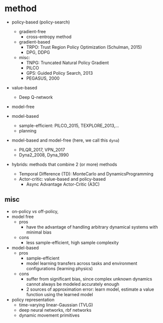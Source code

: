 # method

* policy-based (policy-search)
  * gradient-free
    * cross-entropy method
  * gradient-based
    * TRPO: Trust Region Policy Optimization (Schulman, 2015)
    * DPG, DDPG
  * misc:
    * TNPG: Truncated Natural Policy Gradient
    * PILCO
    * GPS: Guided Policy Search, 2013
    * PEGASUS, 2000

* value-based
  * Deep Q-network

* model-free

* model-based
  * sample-efficient:
    PILCO_2015, TEXPLORE_2013,...
  * planning

* model-based and model-free (here, we call this `dyna`)
  * PILQR_2017, VPN_2017
  * Dyna2_2008, Dyna_1990

* hybrids: methods that combine 2 (or more) methods
  * Temporal Difference (TD): MonteCarlo and DynamicsProgramming
  * Actor-critic: value-based and policy-based
    * Async Advantage Actor-Critic (A3C)

## misc
* on-policy _vs_ off-policy,
* model free
  * pros
    * have the advantage of handling arbitrary dynamical systems with minimal bias
  * cons
    * less sample-efficient, high sample complexity
* model-based
  * pros
    * sample-efficient
    * model learning transfers across tasks and environment configurations (learning physics)
  * cons
    * suffer from significant bias, since complex unknown dynamics cannot
      always be modeled accurately enough
    * 2 sources of approximation error: learn model, estimate a value function
      using the learned model
* policy representation
  * time-varying linear-Gaussian (TVLG)
  * deep neural networks, rbf networks
  * dynamic movement primitives
